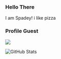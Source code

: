 ### Hello There

I am Spadey! i like pizza

### Profile Guest

![](https://komarev.com/ghpvc/?username=SpadeyDev&color=green)

<!--
**SpadeyDev/SpadeyDev** is a ✨ _special_ ✨ repository because its `README.md` (this file) appears on your GitHub profile.

Here are some ideas to get you started:

- 🔭 I’m currently working on ...
- 🌱 I’m currently learning ...
- 👯 I’m looking to collaborate on ...
- 🤔 I’m looking for help with ...
- 💬 Ask me about ...
- 📫 How to reach me: ...
- 😄 Pronouns: ...
- ⚡ Fun fact: ...
-->


![GitHub Stats](https://github-readme-stats.vercel.app/api?username=SpadeyDev&theme=radical)


